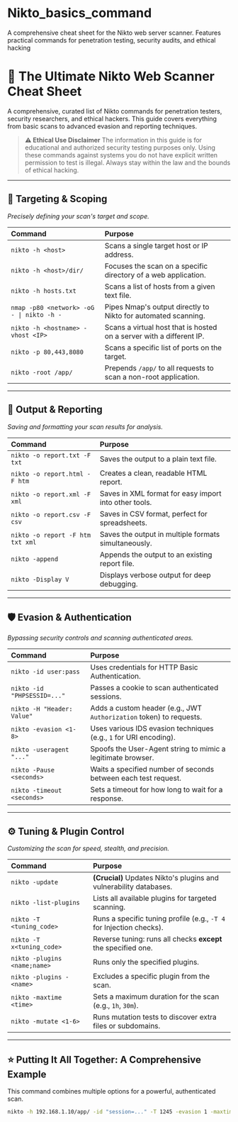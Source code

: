 # Nikto_basics_command
A comprehensive cheat sheet for the Nikto web server scanner. Features practical commands for penetration testing, security audits, and ethical hacking

# 🚀 The Ultimate Nikto Web Scanner Cheat Sheet

A comprehensive, curated list of Nikto commands for penetration testers, security researchers, and ethical hackers. This guide covers everything from basic scans to advanced evasion and reporting techniques.

> **⚠️ Ethical Use Disclaimer**
> The information in this guide is for educational and authorized security testing purposes only. Using these commands against systems you do not have explicit written permission to test is illegal. Always stay within the law and the bounds of ethical hacking.

---

## 🎯 Targeting & Scoping
*Precisely defining your scan's target and scope.*

| Command                                                    | Purpose                                                              |
| :--------------------------------------------------------- | :------------------------------------------------------------------- |
| `nikto -h <host>`                                          | Scans a single target host or IP address.                            |
| `nikto -h <host>/dir/`                                     | Focuses the scan on a specific directory of a web application.       |
| `nikto -h hosts.txt`                                       | Scans a list of hosts from a given text file.                        |
| `nmap -p80 <network> -oG - \| nikto -h -`                  | Pipes Nmap's output directly to Nikto for automated scanning.        |
| `nikto -h <hostname> -vhost <IP>`                          | Scans a virtual host that is hosted on a server with a different IP. |
| `nikto -p 80,443,8080`                                     | Scans a specific list of ports on the target.                        |
| `nikto -root /app/`                                        | Prepends `/app/` to all requests to scan a non-root application.     |

---

## 📝 Output & Reporting
*Saving and formatting your scan results for analysis.*

| Command                                   | Purpose                                                        |
| :---------------------------------------- | :------------------------------------------------------------- |
| `nikto -o report.txt -F txt`              | Saves the output to a plain text file.                         |
| `nikto -o report.html -F htm`             | Creates a clean, readable HTML report.                         |
| `nikto -o report.xml -F xml`              | Saves in XML format for easy import into other tools.          |
| `nikto -o report.csv -F csv`              | Saves in CSV format, perfect for spreadsheets.                 |
| `nikto -o report -F htm txt xml`          | Saves the output in multiple formats simultaneously.           |
| `nikto -append`                           | Appends the output to an existing report file.                 |
| `nikto -Display V`                        | Displays verbose output for deep debugging.                    |

---

## 🛡️ Evasion & Authentication
*Bypassing security controls and scanning authenticated areas.*

| Command                                                        | Purpose                                                              |
| :------------------------------------------------------------- | :------------------------------------------------------------------- |
| `nikto -id user:pass`                                          | Uses credentials for HTTP Basic Authentication.                      |
| `nikto -id "PHPSESSID=..."`                                     | Passes a cookie to scan authenticated sessions.                      |
| `nikto -H "Header: Value"`                                     | Adds a custom header (e.g., JWT `Authorization` token) to requests.  |
| `nikto -evasion <1-8>`                                         | Uses various IDS evasion techniques (e.g., `1` for URI encoding).    |
| `nikto -useragent "..."`                                       | Spoofs the User-Agent string to mimic a legitimate browser.          |
| `nikto -Pause <seconds>`                                       | Waits a specified number of seconds between each test request.       |
| `nikto -timeout <seconds>`                                     | Sets a timeout for how long to wait for a response.                  |

---

## ⚙️ Tuning & Plugin Control
*Customizing the scan for speed, stealth, and precision.*

| Command                               | Purpose                                                                    |
| :------------------------------------ | :------------------------------------------------------------------------- |
| `nikto -update`                       | **(Crucial)** Updates Nikto's plugins and vulnerability databases.         |
| `nikto -list-plugins`                 | Lists all available plugins for targeted scanning.                         |
| `nikto -T <tuning_code>`              | Runs a specific tuning profile (e.g., `-T 4` for Injection checks).        |
| `nikto -T x<tuning_code>`             | Reverse tuning: runs all checks **except** the specified one.              |
| `nikto -plugins <name;name>`          | Runs only the specified plugins.                                           |
| `nikto -plugins -<name>`              | Excludes a specific plugin from the scan.                                  |
| `nikto -maxtime <time>`               | Sets a maximum duration for the scan (e.g., `1h`, `30m`).                  |
| `nikto -mutate <1-6>`                 | Runs mutation tests to discover extra files or subdomains.                 |

---

## ⭐ Putting It All Together: A Comprehensive Example

This command combines multiple options for a powerful, authenticated scan.

```bash
nikto -h 192.168.1.10/app/ -id "session=..." -T 1245 -evasion 1 -maxtime 1h -o final_report.html -F htm
